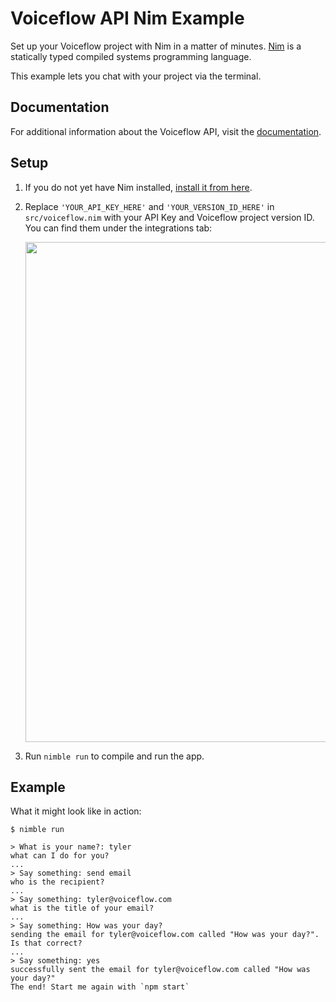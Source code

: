 # Voiceflow API Nim Example

Set up your Voiceflow project with Nim in a matter of minutes.
[Nim](https://nim-lang.org/) is a statically typed compiled systems programming language.

This example lets you chat with your project via the terminal.

## Documentation

For additional information about the Voiceflow API, visit the [documentation](https://www.voiceflow.com/api/dialog-manager).

## Setup

1. If you do not yet have Nim installed, [install it from here](https://nim-lang.org/install.html).
2. Replace `'YOUR_API_KEY_HERE'` and `'YOUR_VERSION_ID_HERE'` in `src/voiceflow.nim` with your API Key and Voiceflow project version ID.
   You can find them under the integrations tab:

   <img src="https://user-images.githubusercontent.com/5643574/129422436-04d964d3-85a0-402d-ae5e-d6e84723da5e.png" width=800 />

3. Run `nimble run` to compile and run the app.

## Example

What it might look like in action:

```
$ nimble run

> What is your name?: tyler
what can I do for you?
...
> Say something: send email
who is the recipient?
...
> Say something: tyler@voiceflow.com
what is the title of your email?
...
> Say something: How was your day?
sending the email for tyler@voiceflow.com called "How was your day?". Is that correct?
...
> Say something: yes
successfully sent the email for tyler@voiceflow.com called "How was your day?"
The end! Start me again with `npm start`
```

